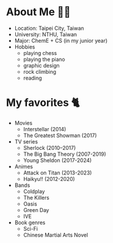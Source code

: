 # About Me 👩‍🚀

- Location: Taipei City, Taiwan
- University: NTHU, Taiwan
- Major: ChemE + CS (in my junior year)
- Hobbies
  - playing chess
  - playing the piano
  - graphic design
  - rock climbing
  - reading

# My favorites 🐈

- Movies
  - Interstellar (2014)
  - The Greatest Showman (2017)
- TV series
  - Sherlock (2010–2017)
  - The Big Bang Theory (2007-2019)
  - Young Sheldon (2017-2024)
- Animes
  - Attack on Titan (2013-2023)
  - Haikyu!! (2012-2020)
- Bands
  - Coldplay
  - The Killers
  - Oasis
  - Green Day
  - IVE
- Book genres
  - Sci-Fi
  - Chinese Martial Arts Novel
